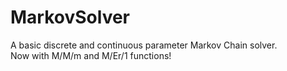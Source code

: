 # MarkovSolver
A basic discrete and continuous parameter Markov Chain solver.  
Now with M/M/m and M/Er/1 functions!

